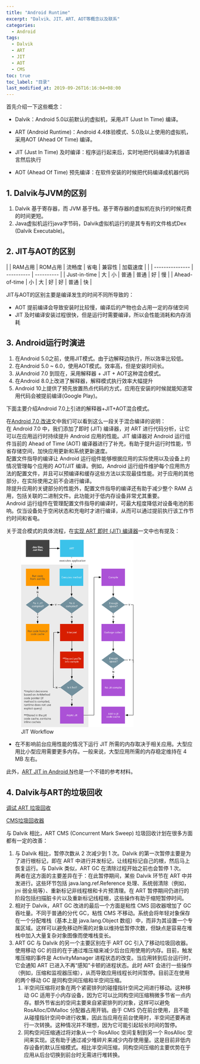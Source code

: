 ```yaml
---
title: "Android Runtime"
excerpt: "Dalvik、JIT、ART、AOT等概念以及联系"
categories:
  - Android
tags:
  - Dalvik
  - ART
  - JIT
  - AOT
  - CMS
toc: true
toc_label: "目录"
last_modified_at: 2019-09-26T16:16:04+08:00
---
```


首先介绍一下这些概念：

- Dalvik：Android 5.0以前默认的虚拟机，采用JIT (Just In Time) 编译。  

- ART (Android Runtime)：Android 4.4体验模式、5.0及以上使用的虚拟机，采用AOT (Ahead Of Time) 编译。

- JIT (Just In Time) 及时编译：程序运行起来后，实时地把代码编译为机器语言然后执行

- AOT (Ahead Of Time) 预先编译：在软件安装的时候把代码编译成机器代码

## 1. Dalvik与JVM的区别

1. Dalvik 基于寄存器，而 JVM 基于栈。基于寄存器的虚拟机在执行的时候花费的时间更短。
2. Java虚拟机运行java字节码，Dalvik虚拟机运行的是其专有的文件格式Dex (Dalvik Executable)。

## 2. JIT与AOT的区别

|  | RAM占用 | ROM占用 | 流畅度 | 省电 | 兼容性 | 加载速度 |
|  | --------------- | ---------- | ---------- |
| Just-in-time | 大 | 小 | 普通 | 普通 | 好 | 慢 |
| Ahead-of-time | 小 | 大 | 好 | 好 | 普通 | 快 |

JIT与AOT的区别主要是编译发生的时间不同所导致的：
- AOT 提前编译会导致安装时比较慢，编译后的产物也会占用一定的存储空间
- JIT 及时编译安装过程很快，但是运行时需要编译，所以会性能消耗和内存消耗

## 3. Android运行时演进

1. 在Android 5.0之前，使用JIT模式。由于边解释边执行，所以效率比较低。
2. 在Android 5.0 ~ 6.0，使用AOT模式。效率高，但是安装时间长。
3. 从Android 7.0 到现在，采用解释器 + JIT + AOT这种混合模式。
4. 在Android 8.0上改进了解释器，解释模式执行效率大幅提升
5. Android 10上提供了预先放置热点代码的方式，应用在安装的时候就能知道常用代码会被提前编译(Google Play)。

下面主要介绍Android 7.0上引进的解释器+JIT+AOT混合模式。    

在[Android 7.0 改进](https://developer.android.com/about/versions/nougat/android-7.0#jit_aot)文中我们可以看到这么一段关于混合编译的说明：  
在 Android 7.0 中，我们添加了即时 (JIT) 编译器，对 ART 进行代码分析，让它可以在应用运行时持续提升 Android 应用的性能。JIT 编译器对 Android 运行组件当前的 Ahead of Time (AOT) 编译器进行了补充，有助于提升运行时性能，节省存储空间，加快应用更新和系统更新速度。  
配置文件指导的编译让 Android 运行组件能够根据应用的实际使用以及设备上的情况管理每个应用的 AOT/JIT 编译。例如，Android 运行组件维护每个应用热方法的配置文件，并且可以预编译和缓存这些方法以实现最佳性能。对于应用的其他部分，在实际使用之前不会进行编译。  
除提升应用的关键部分的性能外，配置文件指导的编译还有助于减少整个 RAM 占用，包括关联的二进制文件。此功能对于低内存设备非常尤其重要。  
Android 运行组件在管理配置文件指导的编译时，可最大程度降低对设备电池的影响。仅当设备处于空闲状态和充电时才进行编译，从而可以通过提前执行该工作节约时间和省电。  

关于混合模式的具体流程，在[实现 ART 即时 (JIT) 编译器](https://source.android.com/devices/tech/dalvik/jit-compiler)一文中也有提及：

<figure style="width: 60%" class="align-center">
    <img src="/assets/images/android/jit-workflow.png" style="border: none">
    <figcaption>JIT Workflow</figcaption>
</figure>

- 在不影响前台应用性能的情况下运行 JIT 所需的内存取决于相关应用。大型应用比小型应用需要更多内存。一般来说，大型应用所需的内存稳定维持在 4 MB 左右。

此外，[ART JIT in Android N](http://s3.amazonaws.com/connect.linaro.org/las16/Presentations/Tuesday/LAS16-201%20-%20ART%20JIT%20in%20Android%20N.pdf)也是一个不错的参考材料。

## 4. Dalvik与ART的垃圾回收

[调试 ART 垃圾回收](https://source.android.com/devices/tech/dalvik/gc-debug)

[CMS垃圾回收器](/jvm/java-gc/#356-cms%E6%94%B6%E9%9B%86%E5%99%A8)

与 Dalvik 相比，ART CMS (Concurrent Mark Sweep) 垃圾回收计划在很多方面都有一定的改善：

1. 与 Dalvik 相比，暂停次数从 2 次减少到 1 次。Dalvik 的第一次暂停主要是为了进行根标记，即在 ART 中进行并发标记，让线程标记自己的根，然后马上恢复运行。与 Dalvik 类似，ART GC 在清除过程开始之前也会暂停 1 次。  
两者在这方面的主要差异在于：在此暂停期间，某些 Dalvik 环节在 ART 中并发进行。这些环节包括 java.lang.ref.Reference 处理、系统弱清除（例如，jni 弱全局等）、重新标记非线程根和卡片预清理。在 ART 暂停期间仍进行的阶段包括扫描脏卡片以及重新标记线程根，这些操作有助于缩短暂停时间。
2. 相对于 Dalvik，ART GC 改进的最后一个方面是粘性 CMS 回收器增加了 GC 吞吐量。不同于普通的分代 GC，粘性 CMS 不移动。系统会将年轻对象保存在一个分配堆栈（基本上是 java.lang.Object 数组）中，而非为其设置一个专属区域。这样可以避免移动所需的对象以维持低暂停次数，但缺点是容易在堆栈中加入大量复杂对象图像而使堆栈变长。  
3. ART GC 与 Dalvik 的另一个主要区别在于 ART GC 引入了移动垃圾回收器。使用移动 GC 的目的在于通过堆压缩来减少后台应用使用的内存。目前，触发堆压缩的事件是 ActivityManager 进程状态的改变。当应用转到后台运行时，它会通知 ART 已进入不再“感知”卡顿的进程状态。此时 ART 会进行一些操作（例如，压缩和监视器压缩），从而导致应用线程长时间暂停。目前正在使用的两个移动 GC 是同构空间压缩和半空间压缩。
   1. 半空间压缩将对象在两个紧密排列的碰撞指针空间之间进行移动。这种移动 GC 适用于小内存设备，因为它可以比同构空间压缩稍微多节省一点内存。额外节省出的空间主要来自紧密排列的对象，这样可以避免 RosAlloc/DlMalloc 分配器占用开销。由于 CMS 仍在前台使用，且不能从碰撞指针空间中进行收集，因此当应用在前台使用时，半空间还要再进行一次转换。这种情况并不理想，因为它可能引起较长时间的暂停。
   2. 同构空间压缩通过将对象从一个 RosAlloc 空间复制到另一个 RosAlloc 空间来实现。这有助于通过减少堆碎片来减少内存使用量。这是目前非低内存设备的默认压缩模式。相比半空间压缩，同构空间压缩的主要优势在于应用从后台切换到前台时无需进行堆转换。